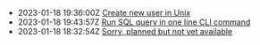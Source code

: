 * 2023-01-18 19:36:00Z [Create new user in Unix](../1)
* 2023-01-18 19:43:57Z [Run SQL query in one line CLI command](../2)
* 2023-01-18 18:32:54Z [Sorry, planned but not yet available](../0)
